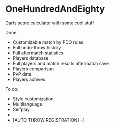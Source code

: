 # OneHundredAndEighty
Darts score calculator with some cool stuff

Done:

  * Сustomizable match by PDO rules
  * Full undo-throw history
  * Full aftermatch statistics
  * Players database
  * Full players and match results aftermatch save
  * Players comparison
  * PvP data
  * Players achives
  
To do:
 
  * Style customization
  * Multilanguage
  * Selfplay
  * 
  * [AUTO THROW REGISTRATION] =)
  
